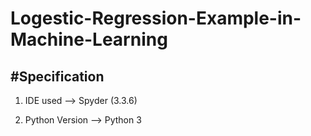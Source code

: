 # Logestic-Regression-Example-in-Machine-Learning

#Specification
-------------------------------------------------------------------------

1. IDE used --> Spyder (3.3.6)

2. Python Version --> Python 3
